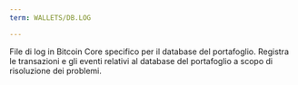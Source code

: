 ```yaml
---
term: WALLETS/DB.LOG

---
```

File di log in Bitcoin Core specifico per il database del portafoglio. Registra le transazioni e gli eventi relativi al database del portafoglio a scopo di risoluzione dei problemi.